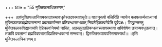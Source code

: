 +++
title = "55 मुक्तिफलाधिकरणम्"

+++
॥एवंमुक्तिफलानियमस्तदवस्थावधृतेस्तदवस्थावधृतेः॥ यक्षानुरूपो बलिरिति न्यायेन बलवत्कर्मसाध्यानां मुक्तिफलकब्रह्मोपासनानां प्रबलकर्मान्तर प्रतिबन्धासम्भवात् नियतैहिकत्वमेवेति पूर्वपक्षः। सिद्धान्तस्तु मुक्तिफलकविद्यानामपि ऐहिकत्वनियमो नास्ति, अप्रस्तुतप्रतिबन्धत्वरूपावस्थाया अविशेषेण तत्राप्यवधृतत्वात्। तत्रापि प्रबलानां ब्रह्मविदपचारादिप्रतिबन्धकानां सम्भवात्। द्विरुक्तिरध्यायपरिसमाप्त्यर्था॥ ॥इति मुक्तिफलाधिकरणम्॥